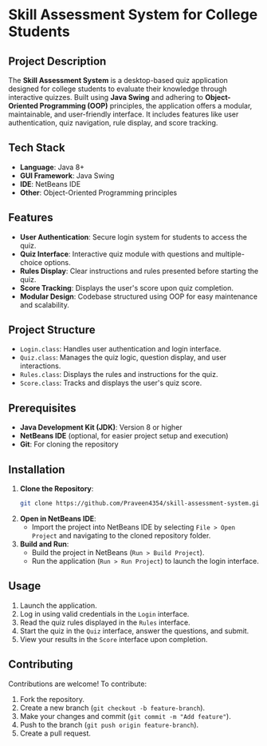 # Skill Assessment System for College Students

## Project Description
The **Skill Assessment System** is a desktop-based quiz application designed for college students to evaluate their knowledge through interactive quizzes. Built using **Java Swing** and adhering to **Object-Oriented Programming (OOP)** principles, the application offers a modular, maintainable, and user-friendly interface. It includes features like user authentication, quiz navigation, rule display, and score tracking.

## Tech Stack
- **Language**: Java 8+
- **GUI Framework**: Java Swing
- **IDE**: NetBeans IDE
- **Other**: Object-Oriented Programming principles

## Features
- **User Authentication**: Secure login system for students to access the quiz.
- **Quiz Interface**: Interactive quiz module with questions and multiple-choice options.
- **Rules Display**: Clear instructions and rules presented before starting the quiz.
- **Score Tracking**: Displays the user's score upon quiz completion.
- **Modular Design**: Codebase structured using OOP for easy maintenance and scalability.

## Project Structure
- `Login.class`: Handles user authentication and login interface.
- `Quiz.class`: Manages the quiz logic, question display, and user interactions.
- `Rules.class`: Displays the rules and instructions for the quiz.
- `Score.class`: Tracks and displays the user's quiz score.

## Prerequisites
- **Java Development Kit (JDK)**: Version 8 or higher
- **NetBeans IDE** (optional, for easier project setup and execution)
- **Git**: For cloning the repository

## Installation
1. **Clone the Repository**:
   ```bash
   git clone https://github.com/Praveen4354/skill-assessment-system.git
   ```
2. **Open in NetBeans IDE**:
   - Import the project into NetBeans IDE by selecting `File > Open Project` and navigating to the cloned repository folder.
3. **Build and Run**:
   - Build the project in NetBeans (`Run > Build Project`).
   - Run the application (`Run > Run Project`) to launch the login interface.

## Usage
1. Launch the application.
2. Log in using valid credentials in the `Login` interface.
3. Read the quiz rules displayed in the `Rules` interface.
4. Start the quiz in the `Quiz` interface, answer the questions, and submit.
5. View your results in the `Score` interface upon completion.

## Contributing
Contributions are welcome! To contribute:
1. Fork the repository.
2. Create a new branch (`git checkout -b feature-branch`).
3. Make your changes and commit (`git commit -m "Add feature"`).
4. Push to the branch (`git push origin feature-branch`).
5. Create a pull request.


